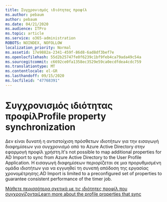```yaml
---
title: Συγχρονισμός ιδιότητας προφίλ
ms.author: pebaum
author: pebaum
ms.date: 04/21/2020
ms.audience: ITPro
ms.topic: article
ms.service: o365-administration
ROBOTS: NOINDEX, NOFOLLOW
localization_priority: Normal
ms.assetid: 17e9882a-2341-459f-86d8-6ad8df3bef7e
ms.openlocfilehash: 55d2b25747fe0f6239c1bf9feb4ca79ada49c54a
ms.sourcegitcommit: c6692ce0fa1358ec3529e59ca0ecdfdea4cdc759
ms.translationtype: MT
ms.contentlocale: el-GR
ms.lasthandoff: 09/15/2020
ms.locfileid: "47768391"
---
```

# <a name="profile-property-synchronization"></a><span data-ttu-id="db113-102">Συγχρονισμός ιδιότητας προφίλ</span><span class="sxs-lookup"><span data-stu-id="db113-102">Profile property synchronization</span></span>

<span data-ttu-id="db113-103">Δεν είναι δυνατή η αντιστοίχιση πρόσθετων ιδιοτήτων για την εισαγωγή διαφημίσεων για συγχρονισμό από το Azure Active Directory στην εφαρμογή προφίλ χρήστη.</span><span class="sxs-lookup"><span data-stu-id="db113-103">It's not possible to map additional properties for AD Import to sync from Azure Active Directory to the User Profile Application.</span></span> <span data-ttu-id="db113-104">Η εισαγωγή διαφημίσεων περιορίζεται σε μια προρυθμισμένη ομάδα ιδιοτήτων για να εγγυηθεί τη συνεπή απόδοση της εργασίας χρονομέτρησης.</span><span class="sxs-lookup"><span data-stu-id="db113-104">AD Import is limited to a preconfigured set of properties to guarantee consistent performance of the timer job.</span></span>
  
[<span data-ttu-id="db113-105">Μάθετε περισσότερα σχετικά με τις ιδιότητες προφίλ που συγχρονίζονται</span><span class="sxs-lookup"><span data-stu-id="db113-105">Learn more about the profile properties that sync</span></span>](https://go.microsoft.com/fwlink/?linkid=875671)
  

